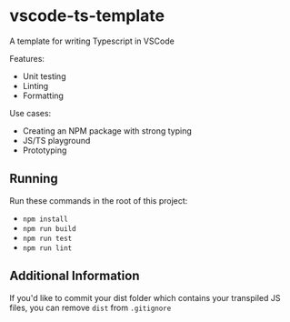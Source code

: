 # vscode-ts-template

A template for writing Typescript in VSCode

Features:

- Unit testing
- Linting
- Formatting

Use cases:

- Creating an NPM package with strong typing
- JS/TS playground
- Prototyping

## Running

Run these commands in the root of this project:

- `npm install`
- `npm run build`
- `npm run test`
- `npm run lint`

## Additional Information

If you'd like to commit your dist folder which contains your transpiled JS files,
you can remove `dist` from `.gitignore`
